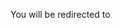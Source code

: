 <!DOCTYPE html>
<html>
  <head>
    <meta http-equiv="refresh" content="7; url='https://kadriiiii.github.io/scram/dc-media-and-giraffes.html'" />
  </head>
  <body>
    <p>You will be redirected to <a href="https://kadriiiii.github.io/scram/dc-media-and-giraffes.html>DC Media & Giraffes</a></p>
  </body>
</html>
